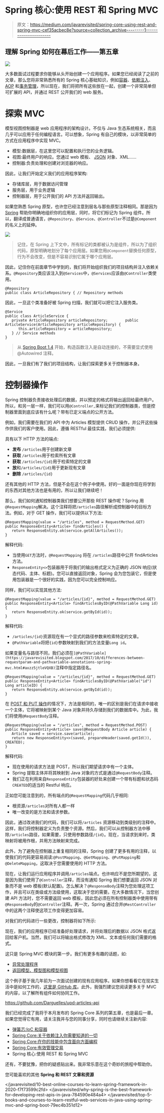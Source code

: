 # Spring 核心:使用 REST 和 Spring MVC

> 原文：<https://medium.com/javarevisited/spring-core-using-rest-and-spring-mvc-cef35acbec8e?source=collection_archive---------1----------------------->

## 理解 Spring 如何在幕后工作——第五章

![](img/83b07e7c6508d717185ad0b48ae1dfd5.png)

大多数面试过程要求你能够从头开始创建一个应用程序。如果您已经阅读了之前的文章，那么您将非常熟悉所有的 Spring 核心基础知识，例如[容器](/javarevisited/spring-core-ioc-and-container-c01608b527a1)、[依赖注入](/javarevisited/spring-core-all-you-need-to-know-about-dependency-injection-2048d80340af)、 [AOP](/javarevisited/spring-core-including-aspect-oriented-programming-in-your-skills-2c37eaa75c2a) 和[事务管理](/javarevisited/spring-core-managing-transactions-effectively-781bba6c47e8)，所以现在，我们将把所有这些放在一起，创建一个非常简单但可扩展的 API，并通过 REST 公开我们的 web 服务。

# 探索 MVC

模型视图控制器是 web 应用程序的架构设计。不仅与 Java 生态系统相关，而且几乎可以应用于任何编程语言。可以想象，Spring 有自己的模块，以非常简单的方式在应用程序中实现 MVC。

*   模型:数据层，在这里您可以配置和执行您的业务逻辑。
*   视图:最终用户的响应。您通过 web 模板、 [JSON](https://javarevisited.blogspot.com/2017/02/how-to-consume-json-from-restful-web-services-Spring-RESTTemplate-Example.html) 对象、XML……
*   控制器:负责处理和创建对浏览器的响应。

因此，让我们开始定义我们的应用程序架构:

*   存储库层，用于数据访问管理
*   服务层，用于业务逻辑
*   控制器层，用于公开我们的 API 方法并返回输出。

如果您熟悉 Spring 原型，也许您已经注意到层名与那些原型注释相同。那是因为 [Spring](/javarevisited/10-best-online-courses-to-learn-spring-framework-in-2020-f7f73599c2fd) 帮助你明确地组织你的应用层，同时，将它们标记为 Spring 组件。所以，翻译成普通语言，`@Repository`、`@Service`、`@Controller`不过是`@Component`的名义上的延伸。

[![](img/788cb0aba64fda388f675cd156501b3a.png)](https://javarevisited.blogspot.com/2017/11/difference-between-component-service.html)

> 记住，在 Spring 上下文中，所有标记的类都被认为是组件，所以为了组织代码，原型明确地划分了每个应用层。如果您用`@Component`替换任何原型，行为不会改变，但是不容易识别它属于哪个应用层。

因此，记住你在前面章节中学到的，我们将开始组织我们的项目结构并注入依赖关系。`@Repository`类应该注入到`@Services`中，`@Services`应该由`@Controller`类使用。

```
@Repository
public class ArticleRepository { // Repository methods 
```

因此，一旦这个类准备好被 Spring 扫描，我们就可以把它注入服务类。

```
@Service
public class ArticleService {     
   private ArticleRepository articleRepository;        public ArticleService(ArticleRepository articleRepository) {          
      this.articleRepository = articleRepository;    
   } // Service methods
}
```

> 从 [Spring Boot 1.4](https://docs.spring.io/spring-boot/docs/current/reference/html/using.html#using.spring-beans-and-dependency-injection) 开始，构造函数注入是自动连接的，不需要显式使用@Autowired 注释。

因此，一旦我们有了我们的项目结构，让我们探索更多关于控制器本身。

# 控制器操作

Spring 控制器负责接收处理后的数据，并以预定的格式将输出返回给最终用户。所以，和另一层一样，我们可以用`@Controller,`来标记我们的控制器类，但是控制器里面到底应该有什么呢？带有已定义端点的公开方法。

例如，我们需要在我们的 API 中为 Articles 模型提供 CRUD 操作，并公开这些操作供我们的客户使用。因此，遵循 RESTful 最佳实践，我们必须提供:

具有以下 HTTP 方法的端点:

*   **发布** `/articles`用于创建新文章
*   **获取** `/articles`用于检索所有文章
*   **获取** `/articles/{id}`用于检索特定的文章
*   **放**和`/articles/{id}`用于更新现有文章
*   **删除** `/articles/{id}`

还有其他的 HTTP 方法，但是不会在这个例子中使用。好的一面是你现在将学到的东西对其他方法也是有用的，所以让我们继续吧！

那么，我们如何通知控制器类我们想要公开那些 REST 操作呢？Spring 用`@RequestMapping`解决。这个注释将把`/articles`路径解析成控制器中的目标方法。例如，对于 GET 操作，我们可以提供以下方法:

```
@RequestMapping(value = "/articles", method = RequestMethod.GET)    
public ResponseEntity<Article> findArticles() {        
   return ResponseEntity.ok(service.getAllArticles());    
}
```

解释代码:

*   当使用`GET`方法时，`@RequestMapping` 将在 `/articles`路径中公开 findArticles 方法。
*   `ResponseEntity<>`包装器用于将我们的输出格式定义为正确的 JSON 响应(状态代码、主体、标题)。您可以直接返回对象，Spring 会为您包装它，但是使用包装器是一个很好的实践，因为您可以完全控制响应。

同样，我们可以实现其他方法:

```
@RequestMapping(value = "/articles/{id}", method = RequestMethod.GET)    
public ResponseEntity<Article> findArticlesByID(@PathVariable Long id) {        
   return ResponseEntity.ok(service.getById(id));    
}
```

解释代码:

*   `/articles/{id}`资源现在有一个显式的路径参数来检索特定的文章。
*   `@PathVariable`将把`{id}`参数映射到我们的方法变量`Long id`。

如果变量名与路径不同，我们必须在`[@PathVariable](https://javarevisited.blogspot.com/2017/10/differences-between-requestparam-and-pathvariable-annotations-spring-mvc.html#axzz5jtleVQXB)`注释中指定路径名。

```
@RequestMapping(value = "/articles/{id}", method = RequestMethod.GET)    
public ResponseEntity<Article> findArticlesByID(@PathVariable("id") Long articleID) {        
   return ResponseEntity.ok(service.getById(id));    
}
```

在 [POST 和 PUT 操作](https://www.java67.com/2016/09/when-to-use-put-or-post-in-restful-web-services.html)的情况下，方法是相同的，唯一的区别是我们在请求中接收一个主体，它将被映射到某个 Java 对象并持久存储到我们的数据库中。为此，我们将使用`@RequestBody`注释。

```
@RequestMapping(value = "/articles", method = RequestMethod.POST)    
public ResponseEntity<Article> save(@RequestBody Article article) {
   Article saved = service.save(article);        
   return new ResponseEntity<>(saved, prepareHeader(saved.getId()), CREATED);    
}
```

解释代码:

*   现在使用的请求方法是 POST，所以我们期望请求中有一个主体。
*   Spring 提取主体并将其映射到 Java 对象的方式是通过`@RequestBody`注释。
*   我们正在利用来自`ResponseEntity`包装器的好处来创建一个带有标题和状态码`CREATED`的适当的 Restful 响应。

正如您可能注意到的，所有端点的`@RequestMapping`代码几乎相同:

*   根资源`/articles`对所有人都一样
*   唯一改变的是方法和请求参数。

因此，通过改进我们的代码，我们可以将`/articles` 资源移动到类级别的注释中。这样，我们将控制器定义为负责整个资源。然后，我们可以从控制器方法中移除`/articles`路径，如果需要，只使用参数路径`/{id}`。现在，当请求到来时，类映射将被用作根，并用方法映射来完成。

此外，为了避免在控制器上重复相同的注释，Spring 创建了更多有用的注释，以使我们的代码更容易阅读:`@PostMapping`、`@GetMapping`、`@PutMapping`和`@DeleteMapping`，这取决于您需要使用的 HTTP 方法。

现在，让我们运行应用程序并调用`/articles`端点。也许响应不是您所期望的，这是因为我们使用了`@Controller`注释，而没有通知 Spring 我们想要返回 JSON 对象而不是 web 模板(默认配置)。怎么解决？`@ResponseBody`注释为您处理这项工作，并且可以在类级或方法级使用，这取决于您的需要。在大多数情况下，当您创建 API 方法时，您不需要返回 web 模板，因此您必须在所有控制器类中使用带有`@ResponseBody`的`@Controller`注释。再一次，Spring 通过合并`@RestController`中的这两个注释使这项工作变得更加容易。

对我们的代码进行一些更改，控制器将如下所示:

现在，我们的应用程序已经准备好处理请求，并将处理后的数据以 JSON 格式返回给客户机。当然，我们可以将输出格式修改为 XML、文本或任何我们需要的格式。

这只是 Spring MVC 模块的第一步。我们有更多有趣的话题，如:

*   [异常处理程序](https://spring.io/blog/2013/11/01/exception-handling-in-spring-mvc)
*   [返回模型、模型图和模型视图](https://www.baeldung.com/spring-mvc-model-model-map-model-view)

这个例子基于我几年前为一次面试创建的现有应用程序。如果你想看看它在现实生活中是如何工作的，[这里是 GitHub 库](https://github.com/Darguelles/upd-articles-api)。此外，我强烈建议您阅读更多关于 MVC 的内容，以了解所有组件如何协同工作。

<https://github.com/Darguelles/upd-articles-api>  

我们已经完成了我将于本月发布的 Spring Core 系列的第五章，也是最后一章。如果您觉得它有用，请关注我并与您的同事分享，同时也请继续关注新内容:

*   [弹簧芯:IoC 和容器](/javarevisited/spring-core-ioc-and-container-c01608b527a1)
*   [Spring Core:关于依赖注入你需要知道的一切](/javarevisited/spring-core-all-you-need-to-know-about-dependency-injection-2048d80340af)
*   [Spring Core:在你的技能中包含面向方面编程](/javarevisited/spring-core-including-aspect-oriented-programming-in-your-skills-2c37eaa75c2a)
*   [Spring Core:有效管理交易](/javarevisited/spring-core-managing-transactions-effectively-781bba6c47e8)
*   Spring 核心:使用 REST 和 Spring MVC

还有，不要犹豫，把你的疑惑贴出来。我非常乐意在这个奇妙的旅程中帮助你。

您可能喜欢的其他 **Spring 和 REST 文章和资源**

</javarevisited/10-best-online-courses-to-learn-spring-framework-in-2020-f7f73599c2fd>  </javarevisited/why-spring-is-the-best-framework-for-developing-rest-apis-in-java-784590e484a4>  </javarevisited/top-5-books-and-courses-to-learn-restful-web-services-in-java-using-spring-mvc-and-spring-boot-79ec4b351d12> 